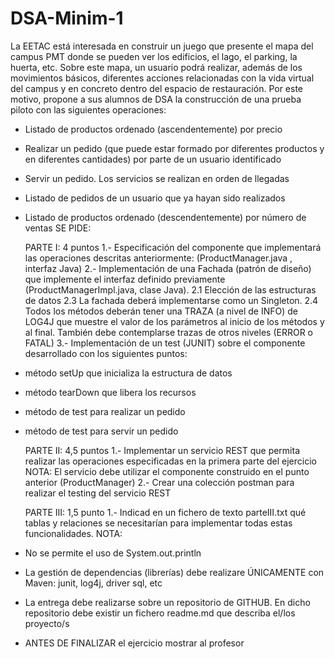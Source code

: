 # DSA-Minim-1
La EETAC está interesada en construir un juego que presente el mapa del
campus PMT donde se pueden ver los edificios, el lago, el parking, la huerta,
etc. Sobre este mapa, un usuario podrá realizar, además de los movimientos
básicos, diferentes acciones relacionadas con la vida virtual del campus y en
concreto dentro del espacio de restauración. Por este motivo, propone a sus
alumnos de DSA la construcción de una prueba piloto con las siguientes
operaciones:
- Listado de productos ordenado (ascendentemente) por precio
- Realizar un pedido (que puede estar formado por diferentes productos y en
  diferentes cantidades) por parte de un usuario identificado
- Servir un pedido. Los servicios se realizan en orden de llegadas
- Listado de pedidos de un usuario que ya hayan sido realizados
- Listado de productos ordenado (descendentemente) por número de ventas
  SE PIDE:
  

  PARTE I: 4 puntos
  1.- Especificación del componente que implementará las operaciones descritas
  anteriormente: (ProductManager.java , interfaz Java)
  2.- Implementación de una Fachada (patrón de diseño) que implemente el
  interfaz definido previamente (ProductManagerImpl.java, clase Java).
  2.1 Elección de las estructuras de datos
  2.3 La fachada deberá implementarse como un Singleton.
  2.4 Todos los métodos deberán tener una TRAZA (a nivel de INFO) de
  LOG4J que muestre el valor de los parámetros al inicio de los métodos y
  al final. También debe contemplarse trazas de otros niveles (ERROR o
  FATAL)
  3.- Implementación de un test (JUNIT) sobre el componente desarrollado con
  los siguientes puntos:
- método setUp que inicializa la estructura de datos
- método tearDown que libera los recursos
- método de test para realizar un pedido
- método de test para servir un pedido
  

  PARTE II: 4,5 puntos
  1.- Implementar un servicio REST que permita realizar las operaciones
  especificadas en la primera parte del ejercicio
  NOTA: El servicio debe utilizar el componente construido en el punto anterior
  (ProductManager)
  2.- Crear una colección postman para realizar el testing del servicio REST


  PARTE III: 1,5 punto
  1.- Indicad en un fichero de texto parteIII.txt qué tablas y relaciones se
  necesitarían para implementar todas estas funcionalidades.
  NOTA:
- No se permite el uso de System.out.println
- La gestión de dependencias (librerías) debe realizare ÚNICAMENTE con
  Maven: junit, log4j, driver sql, etc
- La entrega debe realizarse sobre un repositorio de GITHUB. En dicho
  repositorio debe existir un fichero readme.md que describa el/los proyecto/s
- ANTES DE FINALIZAR el ejercicio mostrar al profesor
